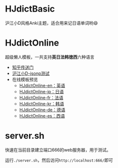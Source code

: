 # HJdictBasic

沪江小D风格Anki主题，适合用来记日语单词哟:smile:

# HJdictOnline

超级懒人模板，一共支持**英日法韩徳西**六种语言

- [知乎传送门](https://zhuanlan.zhihu.com/p/24902283)
- [沪江小D-jsonp测试](http://ecator.github.io/anki-theme-hjbasic/)
- 在线模板预览
	- [HJdictOnline-en：英语](http://ecator.github.io/anki-theme-hjbasic/en.html)
	- [HJdictOnline-jp：日语](http://ecator.github.io/anki-theme-hjbasic/jp.html)
	- [HJdictOnline-fr：法语](http://ecator.github.io/anki-theme-hjbasic/fr.html)
	- [HJdictOnline-kr：韩语](http://ecator.github.io/anki-theme-hjbasic/kr.html)
	- [HJdictOnline-de：德语](http://ecator.github.io/anki-theme-hjbasic/de.html)
	- [HJdictOnline-es：西语](http://ecator.github.io/anki-theme-hjbasic/es.html)

# server.sh

快速在当前目录建立端口666的web服务器，用于测试。

运行`./server.sh`，然后访问`http://localhost:666/`即可